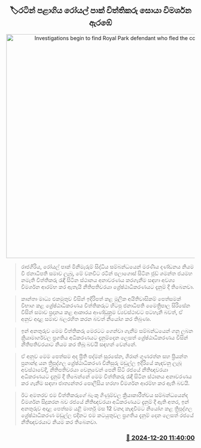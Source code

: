 <p align='center'><b><h2 align='center' title='Investigations begin to find Royal Park defendant who fled the country'>🏷රටින් පළාගිය ​රෝයල් පාක් විත්තිකරු සොයා විමර්ශන ඇර​ඹේ</h2></b></p>
<p align='center'><img src='https://helakuru.sgp1.cdn.digitaloceanspaces.com/esana/images/lib/court-gg.jpg' width='600' alt='Investigations begin to find Royal Park defendant who fled the country'></p>

> රාජගිරිය, රෝයල් පාක් මිනීමැරුම් සිද්ධිය සම්බන්ධයෙන් මරණීය දණ්ඩනය නියම වී ජනාධිපති සමාව ලැබූ, මේ වනවිට රටින් පලාගොස් සිටින ජූඩ් ශමන්ත ජයමහ නමැති විත්තිකරු රැඳී සිටින ස්ථානය අනාවරණය කරගැනීම සඳහා අවශ්‍ය විමර්ශන ආරම්භ කර ඇතැයි නීතිපතිවරයා ශ්‍රේෂ්ඨාධිකරණයට දැනුම් දී තිබෙනවා.

> කාන්තා මාධ්‍ය එකමුතුව විසින් ඉදිරිපත් කළ මූලික අයිතිවාසිකම් පෙත්සමක් විභාග කළ ශ්‍රේෂ්ඨාධිකරණය විත්තිකරුට හිටපු ජනාධිපති මෛත්‍රිපාල සිරිසේන විසින් සමාව ප්‍රදානය කළ ආකාරය ආණ්ඩුක්‍රම ව්‍යවස්ථාවට පටහැනි බවත්, ඒ අනුව අදාළ සමාව බලරහිත කරන බවත් නියෝග කර තිබුණා.

> ඉන් අනතුරුව මෙම විත්තිකරු මෙරටට ගෙන්වා ගැනීම සම්බන්ධයෙන් ගනු ලබන ක්‍රියාමාර්ගවල ප්‍රගතිය අධිකරණයට දැනුම්දෙන ලෙසත් ශ්‍රේෂ්ඨාධිකරණය විසින් නීතිපතිවරයාට නියම කර තිබූ බවයි සඳහන් වෙන්නේ.

> ඒ අනුව මෙම පෙත්සම අද ප්‍රීති පද්මන් සූරසේන, ශිරාන් ගුණරත්න සහ ප්‍රියන්ත ප්‍රනාන්දු යන ත්‍රිපුද්ගල ශ්‍රේෂ්ඨාධිකරණ විනිසුරු මඩුල්ල ඉදිරියේ කැඳවනු ලැබූ අවස්ථාවේදී, නීතිපතිවරයා වෙනුවෙන් පෙනී සිටි රජයේ නීතිඥවරයා අධිකරණයට දැනුම් දී තිබෙන්නේ මෙම විත්තිකරු රැඳී සිටින ස්ථානය අනාවරණය කර ගැනීම සඳහා ජාත්‍යන්තර පොලීසිය හරහා විමර්ශන ආරම්භ කර ඇති බවයි.

> ඊට අමතරව එම විත්තිකරුගේ බැංකු ගිණුම්වල ක්‍රියාකාරීත්වය සම්බන්ධයෙන්ද විමර්ශන සිදුකරන බව රජයේ නීතිඥවරයා අධිකරණයට දැනුම් දී ඇති අතර, ඉන් අනතුරුව අදාළ පෙත්සම යළි මාර්තු මස 12 වනදා කැඳවීමට නියෝග කළ ත්‍රිපුද්ගල ශ්‍රේෂ්ඨාධිකරණ මඩුල්ල එදිනට එම කටයුතුවල ප්‍රගතිය දැනුම් දෙන ලෙසත් රජයේ නීතිඥවරයාට නියම කර තිබෙනවා.



<h3 align='right'><a href='https://www.helakuru.lk/esana/p/106028/'>📅 2024-12-20 11:40:00</a></h3>
